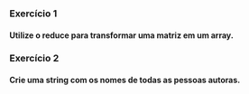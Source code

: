 ### Exercício 1

#### Utilize o reduce para transformar uma matriz em um array.

### Exercício 2

#### Crie uma string com os nomes de todas as pessoas autoras.
